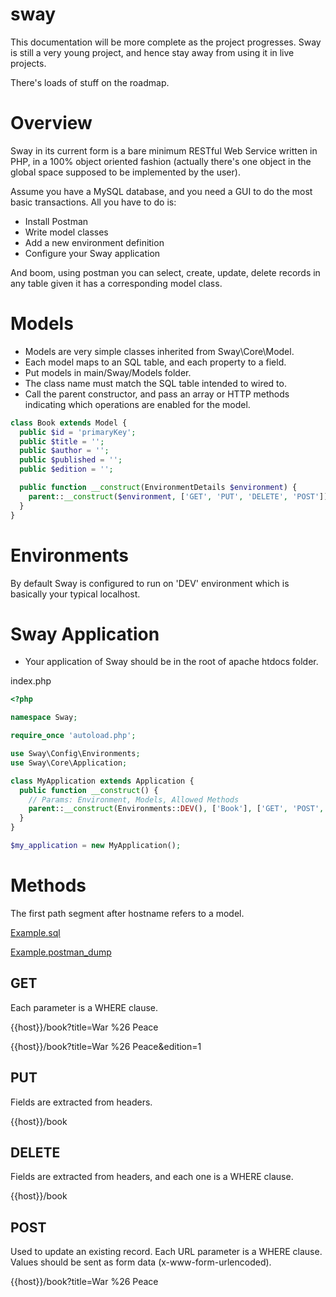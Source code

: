# sway

This documentation will be more complete as the project progresses. Sway is still a very young project, and hence stay away from using it in live projects.

There's loads of stuff on the roadmap.

# Overview

Sway in its current form is a bare minimum RESTful Web Service written in PHP, in a 100% object oriented fashion (actually there's one object in the global space supposed to be implemented by the user).

Assume you have a MySQL database, and you need a GUI to do the most basic transactions. All you have to do is:
- Install Postman
- Write model classes
- Add a new environment definition
- Configure your Sway application

And boom, using postman you can select, create, update, delete records in any table given it has a corresponding model class.

# Models

- Models are very simple classes inherited from Sway\\Core\\Model.
- Each model maps to an SQL table, and each property to a field.
- Put models in main/Sway/Models folder.
- The class name must match the SQL table intended to wired to.
- Call the parent constructor, and pass an array or HTTP methods indicating which operations are enabled for the model.

```php
class Book extends Model {
  public $id = 'primaryKey';
  public $title = '';
  public $author = '';
  public $published = '';
  public $edition = '';

  public function __construct(EnvironmentDetails $environment) {
    parent::__construct($environment, ['GET', 'PUT', 'DELETE', 'POST']);
  }
}
```

# Environments

By default Sway is configured to run on 'DEV' environment which is basically your typical localhost.

# Sway Application

- Your application of Sway should be in the root of apache htdocs folder.

index.php

```php
<?php

namespace Sway;

require_once 'autoload.php';

use Sway\Config\Environments;
use Sway\Core\Application;

class MyApplication extends Application {
  public function __construct() {
    // Params: Environment, Models, Allowed Methods
    parent::__construct(Environments::DEV(), ['Book'], ['GET', 'POST', 'PUT', 'DELETE']);
  }
}

$my_application = new MyApplication();
```

# Methods

The first path segment after hostname refers to a model.

[Example.sql](https://github.com/goobemaster/sway/blob/master/resources/Example.sql)

[Example.postman_dump](https://github.com/goobemaster/sway/blob/master/resources/Example.postman_dump)

## GET

Each parameter is a WHERE clause.

{{host}}/book?title=War %26 Peace

{{host}}/book?title=War %26 Peace&edition=1

## PUT

Fields are extracted from headers.

{{host}}/book

## DELETE

Fields are extracted from headers, and each one is a WHERE clause.

{{host}}/book

## POST

Used to update an existing record. Each URL parameter is a WHERE clause. Values should be sent as form data (x-www-form-urlencoded).

{{host}}/book?title=War %26 Peace